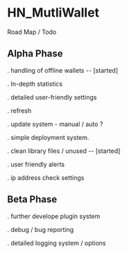 # HN_MutliWallet


Road Map / Todo

## Alpha Phase

. handling of offline wallets -- [started]

. In-depth statistics

. detailed user-friendly settings

. refresh 

. update system - manual / auto ?

. simple deployment system.

. clean library files / unused -- [started] 

. user friendly alerts

. ip address check settings

## Beta Phase

. further develope plugin system

. debug / bug reporting 

. detailed logging system / options

